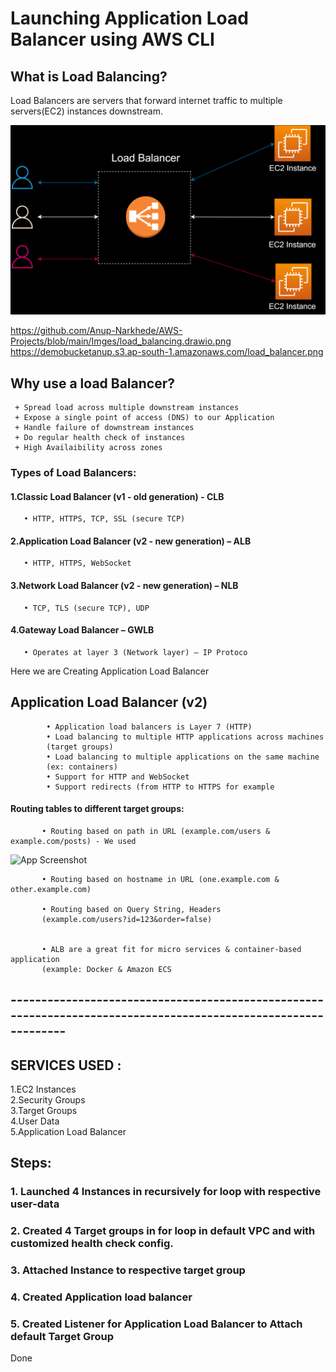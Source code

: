 
# Launching Application Load Balancer using AWS CLI


## What is Load Balancing?
Load Balancers are servers that forward internet traffic to multiple servers(EC2) instances downstream.

![App Screenshot](https://github.com/Anup-Narkhede/AWS-Projects/blob/main/Imges/load_balancing.drawio.png)

https://github.com/Anup-Narkhede/AWS-Projects/blob/main/Imges/load_balancing.drawio.png
https://demobucketanup.s3.ap-south-1.amazonaws.com/load_balancer.png
## Why use a load Balancer?
     + Spread load across multiple downstream instances
     + Expose a single point of access (DNS) to our Application
     + Handle failure of downstream instances
     + Do regular health check of instances
     + High Availaibility across zones



### Types of Load Balancers:

 #### 1.Classic Load Balancer (v1 - old generation) - CLB
       • HTTP, HTTPS, TCP, SSL (secure TCP)
#### 2.Application Load Balancer (v2 - new generation) – ALB
       • HTTP, HTTPS, WebSocket
#### 3.Network Load Balancer (v2 - new generation) – NLB 
       • TCP, TLS (secure TCP), UDP
#### 4.Gateway Load Balancer – GWLB 
       • Operates at layer 3 (Network layer) – IP Protoco

Here we are Creating Application Load Balancer



## Application Load Balancer (v2)
            • Application load balancers is Layer 7 (HTTP)          
            • Load balancing to multiple HTTP applications across machines 
            (target groups)                  
            • Load balancing to multiple applications on the same machine 
            (ex: containers)                                                    
            • Support for HTTP and WebSocket                                        
            • Support redirects (from HTTP to HTTPS for example
  


#### Routing tables to different target groups:

           • Routing based on path in URL (example.com/users & example.com/posts) - We used

![App Screenshot](https://demobucketanup.s3.ap-south-1.amazonaws.com/ALB.png)

           • Routing based on hostname in URL (one.example.com & other.example.com)

           • Routing based on Query String, Headers 
           (example.com/users?id=123&order=false)


           • ALB are a great fit for micro services & container-based application 
           (example: Docker & Amazon ECS




## ---------------------------------------------------------------------------------------------------------------
## SERVICES USED :

1.EC2 Instances  
2.Security Groups  
3.Target Groups  
4.User Data  
5.Application Load Balancer


## Steps:

### 1. Launched 4 Instances in recursively for loop with respective user-data
### 2. Created 4 Target groups in for loop in default VPC and with customized health check config.
### 3. Attached Instance to respective target group  
### 4. Created Application load balancer
### 5. Created Listener for Application Load Balancer to Attach default Target Group

Done
